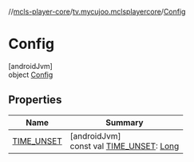 //[mcls-player-core](../../../index.md)/[tv.mycujoo.mclsplayercore](../index.md)/[Config](index.md)

# Config

[androidJvm]\
object [Config](index.md)

## Properties

| Name | Summary |
|---|---|
| [TIME_UNSET](-t-i-m-e_-u-n-s-e-t.md) | [androidJvm]<br>const val [TIME_UNSET](-t-i-m-e_-u-n-s-e-t.md): [Long](https://kotlinlang.org/api/latest/jvm/stdlib/kotlin/-long/index.html) |
